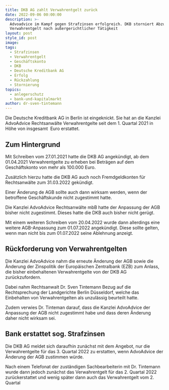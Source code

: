 ```yaml
---
title: DKB AG zahlt Verwahrentgelt zurück
date: 2022-09-06 00:00:00
description: >-
  Advoadvice im Kampf gegen Strafzinsen erfolgreich. DKB storniert Abzug von
  Verwahrentgelt nach außergerichtlicher Tätigkeit
layout: post
style_id: post
image:
tags:
  - Strafzinsen
  - Verwahrentgelt
  - Geschäftskonto
  - DKB
  - Deutsche Kreditbank AG
  - Erfolg
  - Rückzahlung
  - Stornierung
topics:
  - anlegerschutz
  - bank-und-kapitalmarkt
author: dr-sven-tintemann
---
```

Die Deutsche Kreditbank AG in Berlin ist eingeknickt. Sie hat an die Kanzlei AdvoAdvice Rechtsanwälte Verwahrentgelte seit dem 1. Quartal 2021 in Höhe von insgesamt&nbsp; Euro erstattet.

## Zum Hintergrund

Mit Schreiben vom 27.01.2021 hatte die DKB AG angekündigt, ab dem 01.04.2021 Verwahrentgelte zu erheben bei Beträgen auf dem Geschäftskonto von mehr als 100.000 Euro.&nbsp;

Zusätzlich hierzu hatte die DKB AG auch noch Fremdgeldkonten für&nbsp; Rechtsanwälte zum 31.03.2022 gekündigt.&nbsp;

Einer Änderung de AGB sollte auch dann wirksam werden, wenn der betroffene Geschäftskunde nicht zugestimmt hatte.&nbsp;

Die Kanzlei AdvoAdvice Rechtsanwälte mbB hatte der Anpassung der AGB bisher nicht zugestimmt. Dieses hatte die DKB auch bisher nicht gerügt.&nbsp;

Mit einem weiteren Schreiben vom 20.04.2022 wurde dann allerdings eine weitere AGB-Anpassung zum 01.07.2022 angekündigt. Diese sollte gelten, wenn man nicht bis zum 01.07.2022 seine Ablehnung anzeigt.&nbsp;

## Rückforderung von Verwahrentgelten

Die Kanzlei AdvoAdvice nahm die erneute Änderung der AGB sowie die Änderung der Zinspolitik der Europäischen Zentralbank (EZB) zum Anlass, die bisher einbehaltenen Verwahrentgelte von der DKB AG zurückzufordern.&nbsp;

Dabei nahm Rechtsanwalt Dr. Sven Tintemann Bezug auf die Rechtsprechung der Landgerichte Berlin Düsseldorf, welche das Einbehalten von Verwahrentgelten als unzulässig beurteilt hatte.&nbsp;

Zudem verwies Dr. Tinteman darauf, dass die Kanzlei AdvoAdvice der Anpassung der AGB nicht zugestimmt habe und dass deren Änderung daher nicht wirksam sei.&nbsp;

## Bank erstattet sog. Strafzinsen

Die DKB AG meldet sich daraufhin zunächst mit dem Angebot, nur die Verwahrentgelte für das 3. Quartal 2022 zu erstatten, wenn AdvoAdvice der Änderung der AGB zustimmen würde.&nbsp;

Nach einem Telefonat der zuständigen Sachbearbeiterin mit Dr. Tintemann wurde dann jedoch zunächst das Verwahrentgelt für das 2. Quartal 2022 zurückerstattet und wenig später dann auch das Verwahrentgelt vom 2. Quartal&nbsp;

&nbsp;

&nbsp;

&nbsp;